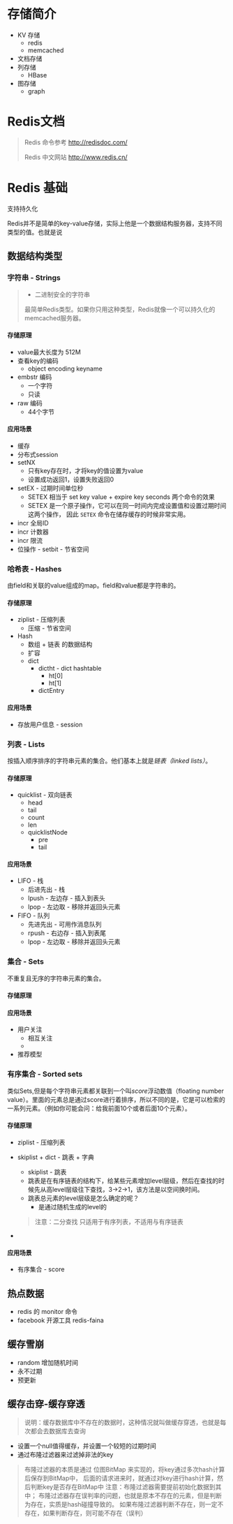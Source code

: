 # 存储简介

- KV 存储 
  - redis
  - memcached
- 文档存储
- 列存储
  - HBase
- 图存储
  - graph 

# Redis文档
> Redis 命令参考 http://redisdoc.com/
>
> Redis 中文网站 http://www.redis.cn/


# Redis 基础

支持持久化

Redis并不是简单的key-value存储，实际上他是一个数据结构服务器，支持不同类型的值。也就是说

## 数据结构类型

### 字符串 - Strings

> - 二进制安全的字符串
>
> 最简单Redis类型。如果你只用这种类型，Redis就像一个可以持久化的memcached服务器。

#### 存储原理

- value最大长度为 512M
- 查看key的编码
  - object encoding keyname
- embstr 编码
  - 一个字符
  - 只读
- raw 编码
  - 44个字节

#### 应用场景

- 缓存
- 分布式session
- setNX
  - 只有key存在时，才将key的值设置为value
  - 设置成功返回1，设置失败返回0
- setEX - 过期时间单位秒
  - SETEX 相当于 set key value + expire key seconds 两个命令的效果
  - SETEX 是一个原子操作，它可以在同一时间内完成设置值和设置过期时间这两个操作， 因此 `SETEX` 命令在储存缓存的时候非常实用。
- incr 全局ID
- incr 计数器
- incr 限流
- 位操作 - setbit - 节省空间



### 哈希表 - Hashes

由field和关联的value组成的map。field和value都是字符串的。

#### 存储原理

- ziplist - 压缩列表
  - 压缩 - 节省空间
- Hash
  - 数组 + 链表 的数据结构
  - 扩容
  - dict
    - dictht - dict hashtable
      - ht[0]
      - ht[1]
    - dictEntry

#### 应用场景

- 存放用户信息 - session



### 列表 - Lists

按插入顺序排序的字符串元素的集合。他们基本上就是*链表（linked lists）*。

#### 存储原理

- quicklist - 双向链表
  - head
  - tail
  - count
  - len
  - quicklistNode
    - pre
    - tail

#### 应用场景

- LIFO - 栈
  - 后进先出 - 栈
  - lpush - 左边存 - 插入到表头
  - lpop - 左边取 - 移除并返回头元素
- FIFO - 队列
  - 先进先出 - 可用作消息队列
  - rpush - 右边存 - 插入到表尾
  - lpop - 左边取 - 移除并返回头元素

### 集合 - Sets

不重复且无序的字符串元素的集合。

#### 存储原理

#### 应用场景

- 用户关注
  - 相互关注
  - 
- 推荐模型

### 有序集合 - Sorted sets

类似Sets,但是每个字符串元素都关联到一个叫*score*浮动数值（floating number value）。里面的元素总是通过score进行着排序，所以不同的是，它是可以检索的一系列元素。（例如你可能会问：给我前面10个或者后面10个元素）。

#### 存储原理

- ziplist - 压缩列表

- skiplist + dict - 跳表 + 字典

  - skiplist - 跳表
  - 跳表是在有序链表的结构下，给某些元素增加level层级，然后在查找的时候先从高level层级往下查找，3->2->1，该方法是以空间换时间。
  - 跳表总元素的level层级是怎么确定的呢？
    - 是通过随机生成的level的

  > 注意：二分查找 只适用于有序列表，不适用与有序链表

- 

#### 应用场景

- 有序集合 - score

## 热点数据
- redis 的 monitor 命令
- facebook 开源工具 redis-faina
## 缓存雪崩
- random 增加随机时间
- 永不过期
- 预更新

## 缓存击穿-缓存穿透
> 说明：缓存数据库中不存在的数据时，这种情况就叫做缓存穿透，也就是每次都会去数据库去查询
- 设置一个null值得缓存，并设置一个较短的过期时间
- 通过布隆过滤器来过滤掉非法的key
> 布隆过滤器的本质是通过 位图BitMap 来实现的，将key通过多次hash计算后保存到BitMap中，
> 后面的请求进来时，就通过对key进行hash计算，然后判断key是否存在BitMap中
> 注意：布隆过滤器需要提前初始化数据到其中；
> 布隆过滤器存在误判率的问题，也就是原本不存在的元素，但是判断为存在，实质是hash碰撞导致的。
> 如果布隆过滤器判断不存在，则一定不存在，如果判断存在，则可能不存在（误判）